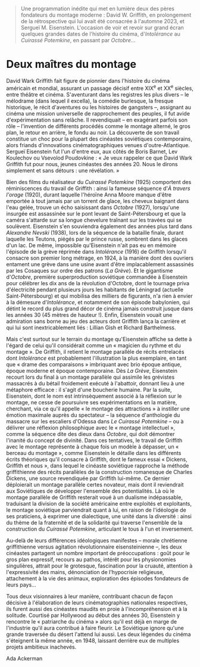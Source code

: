 > Une programmation inédite qui met en lumière deux des pères fondateurs du montage moderne : David W. Griffith, en prolongement de la rétrospective qui lui avait été consacrée à l'automne 2023, et Sergueï M. Eisenstein. L'occasion de voir et revoir sur grand écran quelques grandes dates de l'histoire du cinéma, d'_Intolérance_ au _Cuirassé Potemkine_, en passant par _Octobre_...

# Deux maîtres du montage

David Wark Griffith fait figure de pionnier dans l'histoire du cinéma américain et mondial, assurant un passage décisif entre XIX<sup>e</sup> et XX<sup>e</sup> siècles, entre théâtre et cinéma. S'aventurant dans les registres les plus divers – le mélodrame (dans lequel il excella), la comédie burlesque, la fresque historique, le récit d'aventures ou les histoires de gangsters –, assignant au cinéma une mission universelle de rapprochement des peuples, il fut avide d'expérimentation sans relâche. Il revendiquait – en exagérant parfois son rôle – l'invention de différents procédés comme le montage alterné, le gros plan, le retour en arrière, le fondu au noir. La découverte de son travail constitue un choc pour la plupart des cinéastes soviétiques contemporains, alors friands d'innovations cinématographiques venues d'outre-Atlantique. Sergueï Eisenstein fut l'un d'entre eux, aux côtés de Boris Barnet, Lev Koulechov ou Vsevolod Poudovkine : « Je veux rappeler ce que David Wark Griffith fut pour nous, jeunes cinéastes des années 20. Nous le dirons simplement et sans détours : une révélation. »

Bien des films du réalisateur du _Cuirassé Potemkine_ (1925) comportent des réminiscences du travail de Griffith : ainsi la fameuse séquence d'_À travers l'orage_ (1920), durant laquelle l'héroïne Anna Moore manque d'être emportée à tout jamais par un torrent de glace, les cheveux baignant dans l'eau gelée, trouve un écho saisissant dans _Octobre_ (1927), lorsqu'une insurgée est assassinée sur le pont levant de Saint-Pétersbourg et que la caméra s'attarde sur sa longue chevelure traînant sur les travées qui se soulèvent. Eisenstein s'en souviendra également des années plus tard dans _Alexandre Nevski_ (1938), lors de la séquence de la bataille finale, durant laquelle les Teutons, piégés par le prince russe, sombrent dans les glaces d'un lac. De même, impossible qu'Eisenstein n'ait pas eu en mémoire l'épisode de la grève réprimée dans _Intolérance_ (1916) de Griffith lorsqu'il consacre son premier long métrage, en 1924, à la manière dont des ouvriers entament une grève dans une usine avant d'être implacablement assassinés par les Cosaques sur ordre des patrons (_La Grève_). Et le gigantisme d'_Octobre_, première superproduction soviétique commandée à Eisenstein pour célébrer les dix ans de la révolution d'Octobre, dont le tournage priva d'électricité pendant plusieurs jours les habitants de Léningrad (actuelle Saint-Pétersbourg) et qui mobilisa des milliers de figurants, n'a rien à envier à la démesure d'_Intolérance_, et notamment de son épisode babylonien, qui détint le record du plus grand décor de cinéma jamais construit jusque dans les années 30 (45 mètres de hauteur !). Enfin, Eisenstein vouait une admiration sans borne au jeu des acteurs dont Griffith lança la carrière et qui lui sont inextricablement liés : Lillian Gish et Richard Barthelmess.

Mais c'est surtout sur le terrain du montage qu'Eisenstein affiche sa dette à l'égard de celui qu'il considérait comme un « magicien du rythme et du montage ». De Griffith, il retient le montage parallèle de récits entrelacés dont _Intolérance_ est probablement l'illustration la plus exemplaire, en tant que « drame des comparaisons » imbriquant avec brio époque antique, époque moderne et époque contemporaine. Dès _La Grève_, Eisenstein recourt lors du final à un montage parallèle qui assimile les grévistes massacrés à du bétail froidement exécuté à l'abattoir, donnant lieu à une métaphore efficace : il s'agit d'une boucherie humaine. Par la suite, Eisenstein, dont le nom est intrinsèquement associé à la réflexion sur le montage, ne cesse de poursuivre ses expérimentations en la matière, cherchant, via ce qu'il appelle « le montage des attractions » à instiller une émotion maximale auprès du spectateur – la séquence d'anthologie du massacre sur les escaliers d'Odessa dans _Le Cuirassé Potemkine_ – ou à délivrer une réflexion philosophique avec le « montage intellectuel », comme la séquence dite des dieux dans _Octobre_, qui doit démontrer l'inanité du concept de divinité. Dans ces tentatives, le travail de Griffith avec le montage représente à chaque fois un modèle à dépasser, un « berceau du montage », comme Eisenstein le détaille dans les différents écrits théoriques qu'il consacre à Griffith, dont le fameux essai « Dickens, Griffith et nous », dans lequel le cinéaste soviétique rapproche la méthode griffithienne des récits parallèles de la construction romanesque de Charles Dickens, une source revendiquée par Griffith lui-même. Ce dernier déploierait un montage parallèle certes novateur, mais dont il reviendrait aux Soviétiques de développer l'ensemble des potentialités. Là où le montage parallèle de Griffith resterait voué à un dualisme indépassable, traduisant la division de la société américaine entre exploités et exploitants, le montage soviétique parviendrait quant à lui, en raison de l'idéologie de ses praticiens, à exprimer une dialectique, une unité dans la diversité : ainsi du thème de la fraternité et de la solidarité qui traverse l'ensemble de la construction du _Cuirassé Potemkine_, articulant le tous à l'un et inversement.

Au-delà de leurs différences idéologiques manifestes – morale chrétienne griffithienne versus agitation révolutionnaire eisensteinienne –, les deux cinéastes partagent un nombre important de préoccupations : goût pour le gros plan expressif, recours au pathos, intérêt pour les physionomies singulières, attrait pour le grotesque, fascination pour la cruauté, attention à l'expressivité des mains, dénonciation de l'hypocrisie religieuse, attachement à la vie des animaux, exploration des épisodes fondateurs de leurs pays...

Tous deux visionnaires à leur manière, contribuant chacun de façon décisive à l'élaboration de leurs cinématographies nationales respectives, ils furent aussi des cinéastes maudits en proie à l'incompréhension et à la solitude. Courtisé par Hollywood au début des années 30, Eisenstein y rencontre le « patriarche du cinéma » alors qu'il est déjà en marge de l'industrie qu'il aura contribué à faire fleurir. Le Soviétique ignore qu'une grande traversée du désert l'attend lui aussi. Les deux légendes du cinéma s'éteignent la même année, en 1948, laissant derrière eux de multiples projets ambitieux inachevés.

<div class="author">Ada Ackerman</div>
